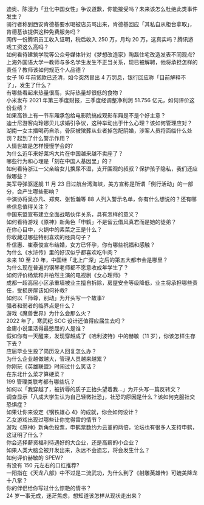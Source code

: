 迪奥、陈漫为「丑化中国女性」争议道歉，你能接受吗？未来该怎么杜绝此类事件发生？  
骑行者称到西安肯德基要水喝被店员骂出来，肯德基回应「其私自从柜台拿取」，肯德基该提供这种免费服务吗？  
网传一份腾讯员工收入证明，税后收入 250 万，月均 20 万，这真实吗？腾讯游戏工资这么高吗？  
如何看待建筑学院等公众号媒体针对《梦想改造家》陶磊住宅改造发表不同观点?  
上海外国语大学一教师与多名学生发生不正当关系，现已被解聘，他将承担怎样的责任？教师该如何规范个人品德？  
女子 16 年前贷款已还清，如今突然冒出 4 万罚息，银行回应称「目前解释不了」，发生了什么？  
有哪些看起来热量很高，实际热量却很低的食物？  
小米发布 2021 年第三季度财报，三季度经调整净利润 51.756 亿元，如何评价这份业绩？  
如果高铁上有一节车厢承包给电影院搞成观影车厢是不是个好主意？  
迪士尼游客向玲娜贝儿求婚引争议，这种举动出于什么心理？该如何管理应对？  
湖南一女主播喝药自杀，骨灰被殡葬从业者掉包配阴婚，涉案人员将面临什么处罚？起到了什么警示作用？  
人情世故是怎样慢慢学会的?  
为什么近年来好莱坞大片在中国越来越不卖座了？  
哪些行为和心理是「刻在中国人基因里」的？  
如何看待浙江一父亲给女儿换尿不湿，支开围观的叔叔？保护孩子隐私，我们还应做哪些？  
美军导弹驱逐舰 11 月 23 日过航台湾海峡，美方宣称是所谓「例行活动」的一部分，会产生哪些影响？  
中演协将吴亦凡、郑爽、张哲瀚等 88 人列入警示名单，你有什么想说的？还有哪些信息值得关注？  
中国东盟宣布建立全面战略伙伴关系，具有怎样的意义？  
如何看待游戏《原神》新角色「申鹤」不是留云借风真君而是她的徒弟？  
在你心目中，火锅中的素菜之王是什么？  
你收藏过哪些特别喜欢的经典句子？  
朴信惠、崔泰俊宣布结婚，女方已怀孕，你有哪些祝福和感触？  
为什么《水浒传》里的好汉似乎都喜欢吃牛肉？  
未来 10 至 20 年，中国继「北上广深」之后的第五大都市会是哪里？  
为什么现在普遍的钢琴老师都不愿意收成年学生了？  
如何评价杨紫和井柏然主演的电视剧《女心理师》？  
成都一超高层小区承重墙被业主擅自拆除，房屋安全等级降低，业主将承担哪些责任，受损房屋该如何补救?  
如何以「师尊，别动」为开头写一个故事?  
强者和弱者的临界点是什么？  
游戏《魔兽世界》为什么会那么火？  
2022 年了，寒武纪 SOC 设计还值得应届生去吗？  
金庸小说里活得最憋屈的人是谁？  
假如你有一天醒来，发现穿越成了《哈利波特》中的赫敏（11 岁），你该怎样生存下去？  
应届毕业生投了简历没人回复怎么办？  
为什么企业越做越大，管理人员越来越累？  
你刚玩《英雄联盟》时闹过什么笑话？  
在东北什么菜才算硬菜？  
199 管理类联考都有哪些坑？  
如何以「我穿越了，被折辱的质子正抬头望着我…」为开头写一篇反转文？  
调查显示「八成大学生认为自己轻微社恐」，社恐的原因是什么？该如何克服社交恐惧症？  
如果让你来设定《钢铁雄心 4》的成就，你会如何设计？  
乙女游戏出现过哪些让你觉得雷的情节？  
游戏《原神》新角色投票，申鹤票数约为云堇的两倍，论坛也有很多人支持申鹤，这证明了什么？  
你会选择薪资福利待遇好的大企业，还是高薪的小企业？  
如果人类大脑全被开发出来，永远不会遗忘，将会发生什么？  
如何评价赫敏的 SPEW?  
有没有 150 元左右的口红推荐?  
一阳指在《天龙八部》中不过是二流武功，为什么到了《射雕英雄传》可媲美降龙十八掌？  
你的伴侣给你写过什么惊艳的情书？  
24 岁一事无成，迷茫焦虑，想知道该怎样从现状走出来？  
